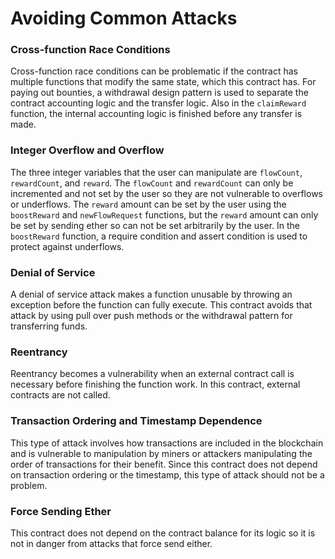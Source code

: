 # Avoiding Common Attacks

### Cross-function Race Conditions
Cross-function race conditions can be problematic if the contract has multiple functions that modify the same state, which this contract has. For paying out bounties, a withdrawal design pattern is used to separate the contract accounting logic and the transfer logic. Also in the `claimReward` function, the internal accounting logic is finished before any transfer is made.

### Integer Overflow and Overflow
The three integer variables that the user can manipulate are `flowCount`, `rewardCount`, and `reward`. The `flowCount` and `rewardCount` can only be incremented and not set by the user so they are not vulnerable to overflows or underflows. The `reward` amount can be set by the user using the `boostReward` and `newFlowRequest` functions, but the `reward` amount can only be set by sending ether so can not be set arbitrarily by the user. In the `boostReward` function, a require condition and assert condition is used to protect against underflows.

### Denial of Service
A denial of service attack makes a function unusable by throwing an exception before the function can fully execute. This contract avoids that attack by using pull over push methods or the withdrawal pattern for transferring funds.

### Reentrancy
Reentrancy becomes a vulnerability when an external contract call is necessary before finishing the function work. In this contract, external contracts are not called.

### Transaction Ordering and Timestamp Dependence
This type of attack involves how transactions are included in the blockchain and is vulnerable to manipulation by miners or attackers manipulating the order of transactions for their benefit. Since this contract does not depend on transaction ordering or the timestamp, this type of attack should not be a problem.

### Force Sending Ether
This contract does not depend on the contract balance for its logic so it is not in danger from attacks that force send either. 
